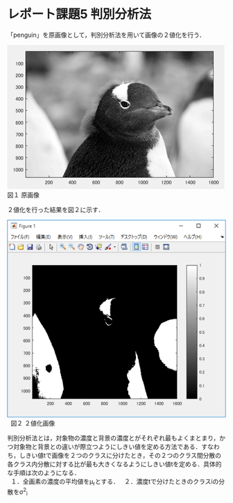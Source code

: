 ﻿# レポート課題5 判別分析法  
 
「penguin」を原画像として，判別分析法を用いて画像の２値化を行う．  
  
![原画像](https://github.com/penguinbigwave/lecture_image_processing/blob/master/image/penguin2_1.png?raw=true)  
図１ 原画像  

２値化を行った結果を図２に示す．  
  
![原画像](https://github.com/penguinbigwave/lecture_image_processing/blob/master/image/penguin5_1.png?raw=true)  
図２ ２値化画像  

判別分析法とは，対象物の濃度と背景の濃度とがそれぞれ最もよくまとまり，かつ対象物と背景との違いが際立つようにしきい値を定める方法である．すなわち，しきい値tで画像を２つのクラスに分けたとき，その２つのクラス間分散の各クラス内分散に対する比が最も大きくなるようにしきい値tを定める．具体的な手順は次のようになる．  
  
１．全画素の濃度の平均値をμ<sub>r</sub>とする．  
２．濃度tで分けたときのクラスiの分散をσ<sup>2</sup><sub>i</sub>
